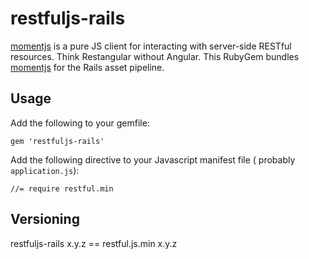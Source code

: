 # restfuljs-rails

[momentjs](https://github.com/marmelab/restful.js) is a pure JS client for interacting with server-side RESTful resources. Think Restangular without Angular.
This RubyGem bundles [momentjs](https://github.com/marmelab/restful.js) for the Rails asset pipeline.

## Usage

Add the following to your gemfile:

    gem 'restfuljs-rails'

Add the following directive to your Javascript manifest file ( probably `application.js`):

    //= require restful.min

## Versioning

restfuljs-rails x.y.z == restful.js.min x.y.z
